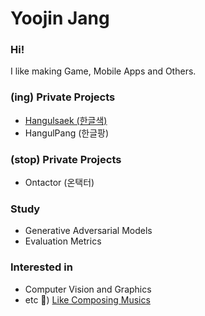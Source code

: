 # Yoojin Jang 

### Hi!

<!--
**hellog2n/hellog2n** is a ✨ _special_ ✨ repository because its `README.md` (this file) appears on your GitHub profile.

Here are some ideas to get you started:

- 🔭 I’m currently working on ...
- 🌱 I’m currently learning ...
- 👯 I’m looking to collaborate on ...
- 🤔 I’m looking for help with ...
- 💬 Ask me about ...
- 📫 How to reach me: ...
- 😄 Pronouns: ...
- ⚡ Fun fact: ...
-->

I like making Game, Mobile Apps and Others.

### (ing) Private Projects 
- [Hangulsaek (한글색)](https://www.gigdc.or.kr/product/item.php?it_id=1597820418&ca_id=102040&findType=&findWord=&page=&sort1=&sort2=)
- HangulPang (한글팡)

### (stop) Private Projects 
- Ontactor (온택터)

### Study
- Generative Adversarial Models
- Evaluation Metrics


### Interested in
- Computer Vision and Graphics
- etc 🍎) [Like Composing Musics](https://soundcloud.com/bread-to)
